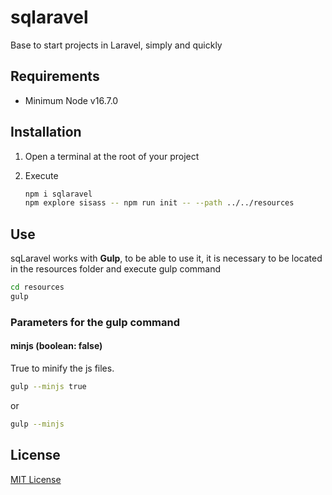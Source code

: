 # sqlaravel

Base to start projects in Laravel, simply and quickly

## Requirements

* Minimum Node v16.7.0

## Installation

1. Open a terminal at the root of your project

2. Execute
   
   ```bash
   npm i sqlaravel
   npm explore sisass -- npm run init -- --path ../../resources
   ```

## Use

sqLaravel works with **Gulp**, to be able to use it, it is necessary to be located in the resources folder and execute gulp command

```bash
cd resources
gulp
```

### Parameters for the gulp command

#### minjs (boolean: false)

True to minify the js files.

```bash
gulp --minjs true
```

or

```bash
gulp --minjs
```

## License

[MIT License](http://en.wikipedia.org/wiki/MIT_License)
